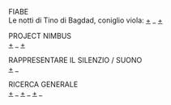 <!-- 
IL CASTELLO <br>
Il Castello ha una duplice valenza sia nelle fiabe che in tutti gli altri tipi di racconto: da un lato rappresentano la forma di salvezza dal mondo esterno, dall'altro lato testimoniano l'isolamento di chi ci vive ed un forte senso di solitudine! 
-->

<!-- 
IL CASTELLO ERRANTE DI HOWL <br> 
-->

FIABE <br>
Le notti di Tino di Bagdad, coniglio viola: 
[+](https://www.immersivetech.it/2015/10/25/la-favola-in-realta-aumentata-che-sta-incantando-torino/) _ 
[+](http://www.tinobagdad.com/it/)


PROJECT NIMBUS <br>
[+](http://m.dagospia.com/project-nimbus-il-primo-strumento-per-proiettare-video-tra-le-nuvole-104358) _
[+](http://www.smartworld.it/tecnologia/questo-cavallo-laser-e-unopera-darte-proiettata-sulle-nuvole-video.html) <br>


RAPPRESENTARE IL SILENZIO / SUONO <br>
[+](https://www.linkedin.com/feed/update/urn:li:activity:6362375464652206081/) _ 



RICERCA GENERALE <br>
[+](http://www.artribune.com/television/2017/09/video-iginio-de-luca-sottosale-saline-puglia/) _ 
[+](http://www.artribune.com/television/2018/02/video-installazione-interattiva-selfie-ghiaia-varsavia/) _ 
[+](http://www.artribune.com/progettazione/new-media/2018/04/intervista-iaconesi-persico-festival-nuove-tecnologie-roma/) _ 

<!--trovare manifesti VR torino--> 
